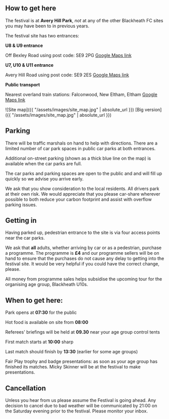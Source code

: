 ## How to get here

The festival is at **Avery Hill Park**, *not* at any of the other Blackheath FC sites you may have been to in previous years.

The festival site has two entrances:

**U8 & U9 entrance**

Off Bexley Road using post code: SE9 2PG [Google Maps link](https://goo.gl/maps/PgnTDwN4yE72)

**U7, U10 & U11 entrance**

Avery Hill Road using post code: SE9 2ES [Google Maps link](https://goo.gl/maps/pwUSQV3BKJQ2)

**Public transport**

Nearest overland train stations: Falconwood, New Eltham, Eltham [Google Maps link](https://goo.gl/maps/zt4hdEyzJCP2)

![Site map]({{ "/assets/images/site_map.jpg" | absolute_url }})
[Big version]({{ "/assets/images/site_map.jpg" | absolute_url }})

## Parking

There will be traffic marshals on hand to help with directions. There are a limited number of car park spaces in public car parks at both entrances.  

Additional on-street parking (shown as a thick blue line on the map) is available when the car parks are full.

The car parks and parking spaces are open to the public and and will fill up quickly so we advise you arrive early.

We ask that you show consideration to the local residents. All drivers park at their own risk. We would appreciate that you please car-share wherever possible to both reduce your carbon footprint and assist with overflow parking issues.

## Getting in

Having parked up, pedestrian entrance to the site is via four access points near the car parks.

We ask that **all** adults, whether arriving by car or as a pedestrian, purchase a programme. The programme is **£4** and our programme sellers will be on hand to ensure that the purchases do not cause any delay to getting into the festival site. It would be very helpful if you could have the correct
change, please. 

All money from programme sales helps subsidise the upcoming tour for the organising age group, Blackheath U10s.

## When to get here:

Park opens at __07:30__ for the public

Hot food is available on site from __08:00__

Referees' briefings will be held at __09.30__ near your age group control tents

First match starts at __10:00__ sharp

Last match should finish by __13:30__ (earlier for some age groups)

Fair Play trophy and badge presentations: as soon as your age group has finished its matches. Micky Skinner will be at the festival to make presentations.

## Cancellation

Unless you hear from us please assume the Festival is going ahead. Any decision to cancel due to bad weather will be communicated by 21:00 on the Saturday evening prior to the festival. Please monitor your inbox.
